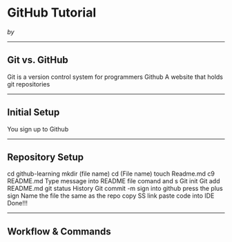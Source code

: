 # GitHub Tutorial

_by <your-name-here>_

---
## Git vs. GitHub
Git is a version control system for programmers 
Github A website that holds git repositories 

---
## Initial Setup
You sign up to Github 


---
## Repository Setup
cd github-learning mkdir (file name) cd (File name) touch Readme.md c9 README.md Type message into README file comand and s Git init Git add README.md git status History Git commit -m sign into github press the plus sign Name the file the same as the repo copy SS link paste code into IDE Done!!!


---
## Workflow & Commands
